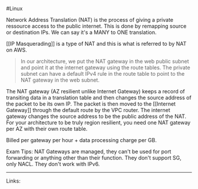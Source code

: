 #Linux 

Network Address Translation (NAT) is the process of giving a private ressource access to the public internet. This is done by remapping source or destination IPs. We can say it's a <span class="red-text">MANY to ONE</span> translation. 

[[IP Masquerading]] is a type of NAT and this is what is referred to by NAT on AWS. 

>In our architecture, we put the NAT gateway in the web public subnet and point it at the internet gateway using the route tables. The private subnet can have a default IPv4 rule in the route table to point to the NAT gateway in the web subnet. 

The NAT gateway (AZ resilient unlike Internet Gateway) keeps a record of transiting data in a translation table and then changes the source address of the packet to be its own IP. The packet is then moved to the [[Internet Gateway]] through the default route by the VPC router. The internet gateway changes the source address to be the public address of the NAT. For your architecture to be truly region resilient, you need one NAT gateway per AZ with their own route table. 

Billed per gateway per hour + data processing charge per GB. 

<span class="red-text">Exam Tips:</span>
NAT Gateways are managed, they can't be used for port forwarding or anything other than their function. They don't support SG, only NACL. 
They don't work with IPv6.

---
Links: 